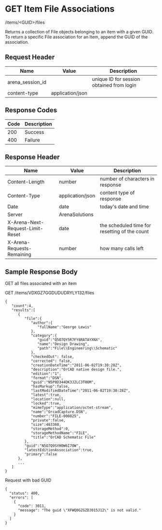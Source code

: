 # GET Item File Associations
/items/&lt;GUID&gt;/files

Returns a collection of File objects belonging to an item with a given GUID. To return a specific File association for an Item, append the GUID of the association.

## Request Header

| Name  | Value  | Description  |
|  --- |  --- |  --- | 
| arena_session_id  |   | unique ID for session obtained from login  |
| content-type  | application/json  |   |

## Response Codes

| Code  | Description  |
|  --- |  --- | 
| 200  | Success  |
| 400  | Failure  |

## Response Header

| Name  | Value  | Description  |
|  --- |  --- |  --- | 
| Content-Length  | number  | number of characters in response  |
| Content-Type  | application/json  | content type of response  |
| Date  | date  | today's date and time  |
| Server  | ArenaSolutions  |   |
| X-Arena-Next-Request-Limit-Reset   | date  | the scheduled time for resetting of the count  |
| X-Arena-Requests-Remaining   | number  | how many calls left  |

## Sample Response Body
GET all files associated with an item

GET /items/VDXGZ7GGDUDUDRYLY132/files

```
{  
   "count":4,
   "results":[  
      {  
         "file":{  
            "author":{  
               "fullName":"George Lewis"
            },
            "category":{  
               "guid":"Q5O7QY5R7FY8RATAYXNX",
               "name":"Design Drawing",
               "path":"File\\Engineering\\Schematic" 
            },
            "checkedOut": false,
            "corrected": false,
            "creationDateTime":"2011-06-02T19:30:28Z",
            "description":"OrCAD native design file.",
            "edition":"1",
            "format":"DSN",
            "guid":"N5P8D344DK3J2LC3T0OM",
            "hasMarkup":false,
            "lastModifiedDateTime":"2011-06-02T19:30:28Z",
            "latest":true,
            "location":null,
            "locked":true,
            "mimeType":"application/octet-stream",
            "name":"OrcadCapture.DSN",
            "number":"FILE-000825",
            "private":false,
            "size":463360,
            "storageMethod":0,
            "storageMethodName":"FILE",
            "title":"OrCAD Schematic File"
         },
         "guid":"N5O7Q9SYH0W6I7OW",
         "latestEditionAssociation":true,
         "primary":false
      },
      ...
   ]
}
```
Request with bad GUID

```
{
  "status": 400,
  "errors": [
    {
      "code": 3011,
      "message": "The guid \"XFWQ0GZGZDJ015J12\" is not valid."
    }
  ]
}
```

